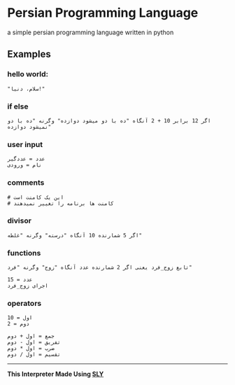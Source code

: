 # Persian Programming Language
a simple persian programming language written in python
## Examples
### hello world:
```plain
"سلام، دنیا!"
```
### if else
```plain
اگر 12 برابر 10 + 2 آنگاه "ده با دو میشود دوازده" وگرنه "ده با دو نمیشود دوازده"
```
### user input
```plain
عدد = عددگیر
نام = ورودی
```
### comments
```plain
# این یک کامنت است
# کامنت ها برنامه را تغییر نمیدهند
```
### divisor
```plain
اگر 5 شمارنده 10 آنگاه "درسته" وگرنه "غلطه"
```
### functions
```plain
تابع زوج_فرد یعنی اگر 2 شمارنده عدد آنگاه "زوج" وگرنه "فرد"

عدد = 15
اجرای زوج_فرد
```
### operators
```plain
اول = 10
دوم = 2

جمع = اول + دوم
تفریق = اول - دوم
ضرب = اول * دوم
تقسیم = اول / دوم
```

* * *

**This Interpreter Made Using [SLY](https://sly.readthedocs.io/en/latest/sly.html)**
